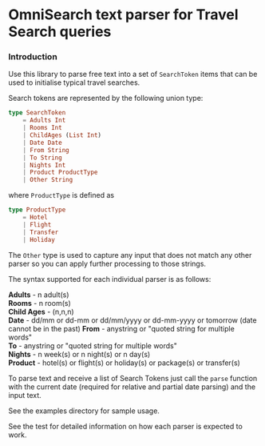# OmniSearch text parser for Travel Search queries

### Introduction
Use this library to parse free text into a set of `SearchToken` 
items that can be used to initialise typical travel searches.

Search tokens are represented by the following union type:

```elm
type SearchToken
    = Adults Int
    | Rooms Int
    | ChildAges (List Int)
    | Date Date
    | From String
    | To String
    | Nights Int
    | Product ProductType
    | Other String
```

where `ProductType` is defined as 

```elm
type ProductType
    = Hotel
    | Flight
    | Transfer
    | Holiday
```

The `Other` type is used to capture any input that does not 
match any other parser so you can apply further processing to
those strings.

The syntax supported for each individual parser is as follows:

**Adults** - n adult(s)  
**Rooms** - n room(s)  
**Child Ages** - (n,n,n)  
**Date** - dd/mm or dd-mm or dd/mm/yyyy or dd-mm-yyyy or tomorrow  (date cannot be in the past)
**From** - anystring or "quoted string for multiple words"  
**To** - anystring or "quoted string for multiple words"  
**Nights** - n week(s) or n night(s) or n day(s)  
**Product** - hotel(s) or flight(s) or holiday(s) or package(s) or transfer(s) 

To parse text and receive a list of Search Tokens just call the 
`parse` function with the current date (required for relative and 
partial date parsing) and the input text.  

See the examples directory for sample usage.

See the test for detailed information on how each parser
is expected to work.
